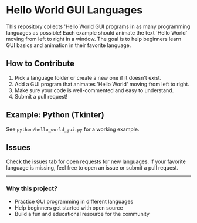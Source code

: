 # Hello World GUI Languages

This repository collects 'Hello World GUI programs in as many programming languages as possible! Each example should animate the text 'Hello World' moving from left to right in a window. The goal is to help beginners learn GUI basics and animation in their favorite language.

## How to Contribute

1. Pick a language folder or create a new one if it doesn't exist.
2. Add a GUI program that animates 'Hello World' moving from left to right.
3. Make sure your code is well-commented and easy to understand.
4. Submit a pull request!

## Example: Python (Tkinter)

See `python/hello_world_gui.py` for a working example.

## Issues

Check the issues tab for open requests for new languages. If your favorite language is missing, feel free to open an issue or submit a pull request.

---

### Why this project?

- Practice GUI programming in different languages
- Help beginners get started with open source
- Build a fun and educational resource for the community
